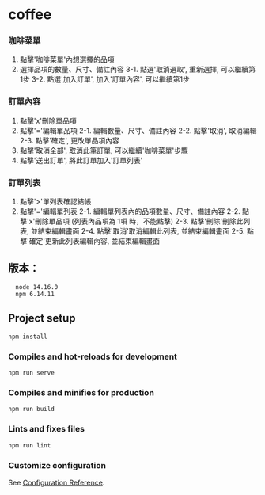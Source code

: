 # coffee
### 咖啡菜單
1. 點擊'咖啡菜單'內想選擇的品項
2. 選擇品項的數量、尺寸、備註內容
3-1. 點選'取消選取', 重新選擇, 可以繼續第1步
3-2. 點選'加入訂單', 加入'訂單內容', 可以繼續第1步

### 訂單內容
1. 點擊'x'刪除單品項
2. 點擊'='編輯單品項
2-1. 編輯數量、尺寸、備註內容
2-2. 點擊'取消', 取消編輯
2-3. 點擊'確定', 更改單品項內容
3. 點擊'取消全部', 取消此筆訂單, 可以繼續'咖啡菜單'步驟
4. 點擊'送出訂單', 將此訂單加入'訂單列表'

### 訂單列表
1. 點擊'>'單列表確認結帳
2. 點擊'='編輯單列表
2-1. 編輯單列表內的品項數量、尺寸、備註內容
2-2. 點擊'x'刪除單品項 (列表內品項為 1項 時，不能點擊)
2-3. 點擊'刪除'刪除此列表, 並結束編輯畫面
2-4. 點擊'取消'取消編輯此列表, 並結束編輯畫面
2-5. 點擊'確定'更新此列表編輯內容, 並結束編輯畫面

## 版本：
```
  node 14.16.0
  npm 6.14.11
```
## Project setup
```
npm install
```

### Compiles and hot-reloads for development
```
npm run serve
```

### Compiles and minifies for production
```
npm run build
```

### Lints and fixes files
```
npm run lint
```

### Customize configuration
See [Configuration Reference](https://cli.vuejs.org/config/).
